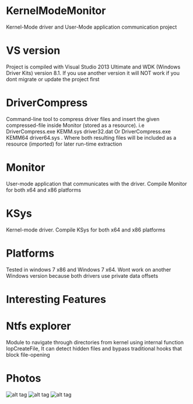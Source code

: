 # KernelModeMonitor
Kernel-Mode driver and User-Mode application communication project
# VS version
Project is compiled with Visual Studio 2013 Ultimate and WDK (Windows Driver Kits) version 8.1.
If you use another version it will NOT work if you dont migrate or update the project first
# DriverCompress
Command-line tool to compress driver files and insert the given compressed-file inside Monitor (stored as a resource). i.e DriverCompress.exe KEMM.sys driver32.dat Or DriverCompress.exe KEMM64 driver64.sys
. Where both resulting files will be included as a resource (imported) for later run-time extraction
# Monitor
User-mode application that communicates with the driver. Compile Monitor for both x64 and x86 platforms
# KSys
Kernel-mode driver. Compile KSys for both x64 and x86 platforms
# Platforms
Tested in windows 7 x86 and Windows 7 x64. Wont work on another Windows version because both drivers use private data offsets
# Interesting Features
# Ntfs explorer
Module to navigate through directories from kernel using internal function IopCreateFile, It can detect hidden files and bypass traditional hooks that block file-opening
# Photos
![alt tag](https://github.com/alex9191/KernelModeMonitor/blob/master/Capture.PNG)
![alt tag](https://github.com/alex9191/KernelModeMonitor/blob/master/1.PNG)
![alt tag](https://github.com/alex9191/KernelModeMonitor/blob/master/2.PNG)
